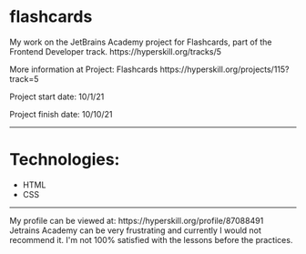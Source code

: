 # flashcards
<p>My work on the JetBrains Academy project for Flashcards, part of the Frontend Developer track. https://hyperskill.org/tracks/5</p>

<p>More information at Project: Flashcards https://hyperskill.org/projects/115?track=5</p>
<p>Project start date: 10/1/21</p>
<p>Project finish date: 10/10/21</p>

<hr>
<h1>Technologies:</h1>
<ul>
  <li> HTML</li>
  <li> CSS</li>
</ul>

<hr>
My profile can be viewed at: https://hyperskill.org/profile/87088491 <br>
Jetrains Academy can be very frustrating and currently I would not recommend it. I'm not 100% satisfied with the lessons before the practices. 
